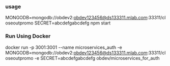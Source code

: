 ### usage ###


MONGODB=mongodb://obdev2:obdev123456@ds133311.mlab.com:33311/closeoutpromo SECRET=abcdefgabcdefg npm start



### Run Using Docker ###

docker run -p 3001:3001 --name microservices_auth -e MONGODB=mongodb://obdev2:obdev123456@ds133311.mlab.com:33311/closeoutpromo -e SECRET=abcdefgabcdefg obdev/microservices_for_auth
